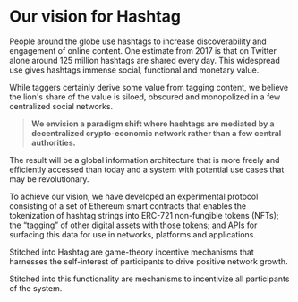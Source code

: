 # Our vision for Hashtag

People around the globe use hashtags to increase discoverability and engagement
of online content. One estimate from 2017 is that on Twitter alone around 125
million hashtags are shared every day. This widespread use gives hashtags
immense social, functional and monetary value. 

While taggers certainly derive some value from tagging content, we believe the
lion's share of the value is siloed, obscured and monopolized in a few
centralized social networks.

> **We envision a paradigm shift where hashtags are mediated by a decentralized
> crypto-economic network rather than a few central authorities.**

The result will be a global information architecture that is more freely and
efficiently accessed than today and a system with potential use cases that may
be revolutionary.

To achieve our vision, we have developed an experimental protocol consisting of
a set of Ethereum smart contracts that enables the tokenization of hashtag
strings into ERC-721 non-fungible tokens (NFTs); the “tagging” of other digital
assets with those tokens; and APIs for surfacing this data for use in networks,
platforms and applications.

Stitched into Hashtag are game-theory incentive mechanisms that harnesses the
self-interest of participants to drive positive network growth. 

Stitched into this functionality are mechanisms to incentivize all participants
of the system.
